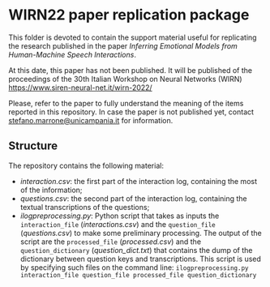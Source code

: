 # WIRN22 paper replication package
This folder is devoted to contain the support material useful for replicating the research published in the paper *Inferring Emotional Models from Human-Machine Speech Interactions*.

At this date, this paper has not been published. It will be published of the proceedings of the 30th Italian Workshop on Neural Networks (WIRN) https://www.siren-neural-net.it/wirn-2022/

Please, refer to the paper to fully understand the meaning of the items reported in this repository. In case the paper is not published yet, contact stefano.marrone@unicampania.it for information.

## Structure
The repository contains the following material:
* *interaction.csv*: the first part of the interaction log, containing the most of the information; 
* *questions.csv*: the second part of the interaction log, containing the textual transcriptions of the questions;
* *ilogpreprocessing.py*: Python script that takes as inputs the `interaction_file` (*interactions.csv*) and the `question_file` (*questions.csv*) to make some preliminary processing. The output of the script are the `processed_file` (*processed.csv*) and the `question_dictionary` (*question_dict.txt*) that contains the dump of the dictionary between question keys and transcriptions. This script is used by specifying such files on the command line: `ilogpreprocessing.py interaction_file question_file processed_file question_dictionary`




